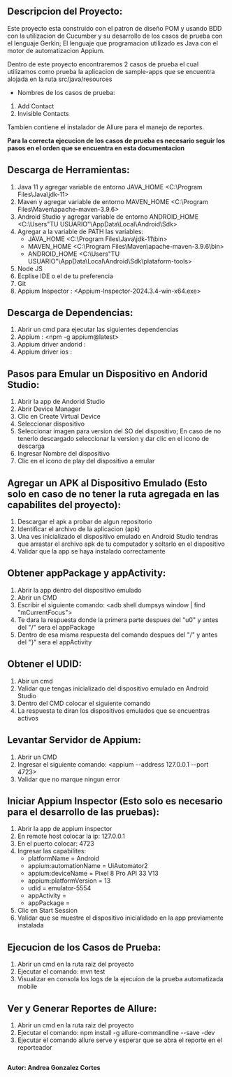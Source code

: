 ## Descripcion del Proyecto:
Este proyecto esta construido con el patron de diseño POM y usando BDD con la utilizacion de Cucumber y su desarrollo de los casos de prueba con el lenguaje Gerkin; El lenguaje que programacion utilizado es Java con el motor de automatizacion Appium.

Dentro de este proyecto encontraremos 2 casos de prueba el cual utilizamos como prueba la aplicacion de sample-apps que se encuentra alojada en la ruta src/java/resources

- Nombres de los casos de prueba:
1. Add Contact
2. Invisible Contacts

Tambien contiene el instalador de Allure para el manejo de reportes.

**Para la correcta ejecucion de los casos de prueba es necesario seguir los pasos en el orden que se encuentra en esta documentacion**

## Descarga de Herramientas:

1. Java 11 y agregar variable de entorno JAVA_HOME <C:\Program Files\Java\jdk-11>
2. Maven y agregar variable de entorno MAVEN_HOME <C:\Program Files\Maven\apache-maven-3.9.6>
3. Android Studio y agregar variable de entorno ANDROID_HOME <C:\Users\"TU USUARIO"\AppData\Local\Android\Sdk>
4. Agregar a la variable de PATH las variables:
	- JAVA_HOME <C:\Program Files\Java\jdk-11\bin>
	- MAVEN_HOME <C:\Program Files\Maven\apache-maven-3.9.6\bin>
	- ANDROID_HOME <C:\Users\"TU USUARIO"\AppData\Local\Android\Sdk\plataform-tools>
5. Node JS 
6. Ecplise IDE o el de tu preferencia
7. Git
8. Appium Inspector : <Appium-Inspector-2024.3.4-win-x64.exe>

## Descarga de Dependencias:

1. Abrir un cmd para ejecutar las siguientes dependencias
2. Appium : <npm -g appium@latest>
3. Appium driver andorid : <appium driver install uiautomator2>
4. Appium driver ios : <appium driver install xcuitest>

## Pasos para Emular un Dispositivo en Andorid Studio:

1. Abrir la app de Andorid Studio
2. Abrir Device Manager 
3. Clic en Create Virtual Device 
4. Seleccionar dispositivo
5. Seleccionar imagen para version del SO del dispositivo; En caso de no tenerlo descargado seleccionar la version y dar clic en el icono de descarga
6. Ingresar Nombre del dispositivo 
7. Clic en el icono de play del dispositivo a emular

## Agregar un APK al Dispositivo Emulado (Esto solo en caso de no tener la ruta agregada en las capabilites del proyecto):

1. Descargar el apk a probar de algun repositorio
2. Identificar el archivo de la aplicacion (apk)
3. Una ves inicializado el dispositivo emulado en Android Studio tendras que arrastar el archivo apk de tu computador y soltarlo en el dispositivo
4. Validar que la app se haya instalado correctamente

## Obtener appPackage y appActivity:

1. Abrir la app dentro del dispositivo emulado 
2. Abrir un CMD
3. Escribir el siguiente comando: <adb shell dumpsys window | find "mCurrentFocus">
4. Te dara la respuesta donde la primera parte despues del "u0" y antes del "/" sera el appPackage
5. Dentro de esa misma respuesta del comando despues del "/" y antes del "}" sera el appActivity

## Obtener el UDID:

1. Abir un cmd 
2. Validar que tengas inicializado del dispositivo emulado en Android Studio 
3. Dentro del CMD colocar el siguiente comando <adb devices>
4. La respuesta te diran los dispositivos emulados que se encuentras activos

## Levantar Servidor de Appium:

1. Abrir un CMD
2. Ingresar el siguiente comando: <appium --address 127.0.0.1 --port 4723>
3. Validar que no marque ningun error 

## Iniciar Appium Inspector (Esto solo es necesario para el desarrollo de las pruebas):

1. Abrir la app de appium inspector 
2. En remote host colocar la ip: 127.0.0.1
3. En el puerto colocar: 4723
4. Ingresar las capabilites:
	- platformName = Android
	- appium:automationName = UiAutomator2
	- appium:deviceName = Pixel 8 Pro API 33 V13 <nombre de tu dispositivo como aparece en Android Studio>
	- appium:platformVersion = 13 <numero de tu version del SO del dispositivo>
	- udid = emulator-5554 <udid del dispositivo emulado>
	- appActivity = <nombre de la actividad de la app>
	- appPackage = <nombre del paquete de la app>
5. Clic en Start Session
6. Validar que se muestre el dispositivo inicialidado en la app previamente instalada

## Ejecucion de los Casos de Prueba:
  
1. Abrir un cmd en la ruta raiz del proyecto
2. Ejecutar el comando: mvn test
3. Visualizar en consola los logs de la ejecuion de la prueba automatizada mobile

## Ver y Generar Reportes de Allure:

1. Abrir un cmd en la ruta raiz del proyecto 
2. Ejecutar el comando: npm install -g allure-commandline --save -dev
3. Ejecutar el comando allure serve y esperar que se abra el reporte en el reporteador

## 
**Autor: Andrea Gonzalez Cortes**
##
